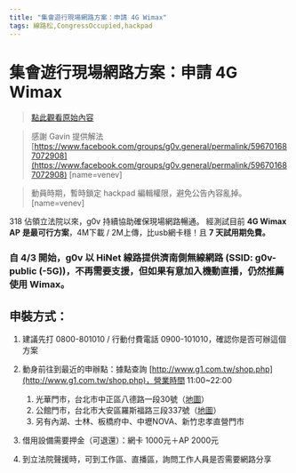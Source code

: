 ```yaml
---
title: "集會遊行現場網路方案：申請 4G Wimax"
tags: 線路松,CongressOccupied,hackpad
---
```


# 集會遊行現場網路方案：申請 4G Wimax

> [點此觀看原始內容](https://g0v.hackpad.tw/7vs6sZ0DP1A)

> 感謝 Gavin 提供解法 [https://www.facebook.com/groups/g0v.general/permalink/596701687072908](https://www.facebook.com/groups/g0v.general/permalink/596701687072908)
> [name=venev]

> 動員時期，暫時鎖定 hackpad 編輯權限，避免公告內容亂掉。
> [name=venev]


318 佔領立法院以來，g0v 持續協助確保現場網路暢通。
經測試目前 **4G Wimax** **AP** **是最可行方案**，4M下載 / 2M上傳，比usb網卡穩！且 **7 天試用期免費。**

### 自 4/3 開始，g0v 以 HiNet 線路提供濟南側無線網路 (SSID: g0v-public (-5G))，不再需要支援，但如果有意加入機動直播，仍然推薦使用 Wimax。


## 申裝方式：


1.  建議先打 0800-801010 / 行動付費電話 0900-101010，確認你是否可辦這個方案
2.  動身前往到最近的申辦點：據點查詢 [http://www.g1.com.tw/shop.php](http://www.g1.com.tw/shop.php)，營業時間 11:00~22:00
    1.  光華門市，台北市中正區八德路一段30號（[地圖](http://goo.gl/maps/e8SlK)）
    2.  公館門市，台北市大安區羅斯福路三段337號（[地圖](http://goo.gl/maps/RkAB7)）
    3.  另有內湖、士林、板橋府中、中壢NOVA、新竹忠孝直營門市

3.  借用設備需要押金（可退還）：網卡 1000元＋AP 2000元
4.  到立法院聲援時，可到工作區、直播區，詢問工作人員是否需要網路分享


